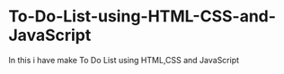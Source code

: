 # To-Do-List-using-HTML-CSS-and-JavaScript
In this i have make To Do List using HTML,CSS and JavaScript
